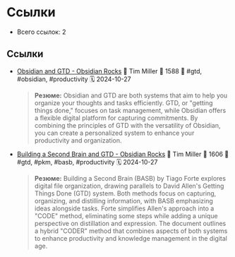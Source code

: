 # Ссылки

- Всего ссылок: 2

## Ссылки

- [Obsidian and GTD - Obsidian Rocks](https://obsidian.rocks/obsidian-and-gtd/) 👤 Tim Miller 💬 1588 🔖 #gtd, #obsidian, #productivity 🗓️ 2024-10-27
    > **Резюме:** Obsidian and GTD are both systems that aim to help you organize your thoughts and tasks efficiently. GTD, or "getting things done," focuses on task management, while Obsidian offers a flexible digital platform for capturing commitments. By combining the principles of GTD with the versatility of Obsidian, you can create a personalized system to enhance your productivity and organization.
- [Building a Second Brain and GTD - Obsidian Rocks](https://obsidian.rocks/building-a-second-brain-and-gtd/) 👤 Tim Miller 💬 1606 🔖 #gtd, #pkm, #basb, #productivity 🗓️ 2024-10-27
    > **Резюме:** Building a Second Brain (BASB) by Tiago Forte explores digital file organization, drawing parallels to David Allen's Getting Things Done (GTD) system. Both methods focus on capturing, organizing, and distilling information, with BASB emphasizing ideas alongside tasks. Forte simplifies Allen's approach into a "CODE" method, eliminating some steps while adding a unique perspective on distillation and expression. The document outlines a hybrid "CODER" method that combines aspects of both systems to enhance productivity and knowledge management in the digital age.
